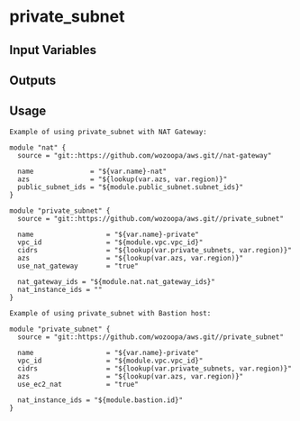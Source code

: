 private_subnet
==============


Input Variables
---------------

Outputs
-------

Usage
-----

`Example of using private_subnet with NAT Gateway:`

```
module "nat" {
  source = "git::https://github.com/wozoopa/aws.git//nat-gateway"

  name              = "${var.name}-nat"
  azs               = "${lookup(var.azs, var.region)}"
  public_subnet_ids = "${module.public_subnet.subnet_ids}"
}

module "private_subnet" {
  source = "git::https://github.com/wozoopa/aws.git//private_subnet"

  name                  = "${var.name}-private"
  vpc_id                = "${module.vpc.vpc_id}"
  cidrs                 = "${lookup(var.private_subnets, var.region)}"
  azs                   = "${lookup(var.azs, var.region)}"
  use_nat_gateway       = "true"

  nat_gateway_ids = "${module.nat.nat_gateway_ids}"
  nat_instance_ids = ""
}
```


`Example of using private_subnet with Bastion host:`
```
module "private_subnet" {
  source = "git::https://github.com/wozoopa/aws.git//private_subnet"

  name                  = "${var.name}-private"
  vpc_id                = "${module.vpc.vpc_id}"
  cidrs                 = "${lookup(var.private_subnets, var.region)}"
  azs                   = "${lookup(var.azs, var.region)}"
  use_ec2_nat           = "true"

  nat_instance_ids = "${module.bastion.id}"
}
```
